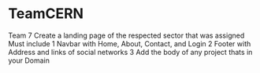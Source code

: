 # TeamCERN
Team 7
Create a landing page of the respected sector that was assigned
Must include
1 Navbar with Home, About, Contact, and Login
2 Footer with Address and links of social networks
3 Add the body of any project thats in your Domain
